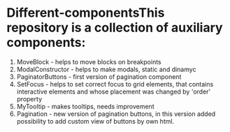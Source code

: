 # Different-componentsThis repository is a collection of auxiliary components:
1. MoveBlock - helps to move blocks on breakpoints
2. ModalConstructor - helps to make modals, static and dinamyc
3. PaginatorButtons - first version of pagination component
4. SetFocus - helps to set correct focus to grid elements, that contains interactive elements and whose placement was changed by 'order' property
5. MyTooltip - makes tooltips, needs improvement
6. Pagination - new version of pagination buttons, in this version added possibility to add custom view of buttons by own html.
